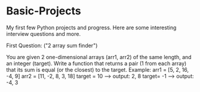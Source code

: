 # Basic-Projects
My first few Python projects and progress.
Here are some interesting interview questions and more.

First Question: ("2 array sum finder")

You are given 2 one-dimensional arrays (arr1, arr2) of the same length, and an integer (target).
Write a function that returns a pair (1 from each array) that its sum is equal (or the closest)
to the target.
Example:
arr1 = [5, 2, 16, -4, 9]
arr2 = [11, -2, 8, 3, 18]
target = 10 --> output: 2, 8
target= -1 --> output: -4, 3

